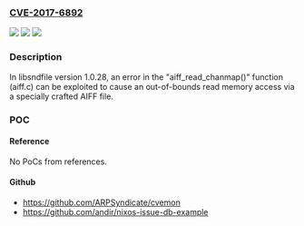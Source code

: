 ### [CVE-2017-6892](https://cve.mitre.org/cgi-bin/cvename.cgi?name=CVE-2017-6892)
![](https://img.shields.io/static/v1?label=Product&message=libsndfile&color=blue)
![](https://img.shields.io/static/v1?label=Version&message=n%2Fa&color=blue)
![](https://img.shields.io/static/v1?label=Vulnerability&message=Out-of-bounds%20read%20memory%20access%20leading%20to%20information%20disclosure&color=brighgreen)

### Description

In libsndfile version 1.0.28, an error in the "aiff_read_chanmap()" function (aiff.c) can be exploited to cause an out-of-bounds read memory access via a specially crafted AIFF file.

### POC

#### Reference
No PoCs from references.

#### Github
- https://github.com/ARPSyndicate/cvemon
- https://github.com/andir/nixos-issue-db-example

